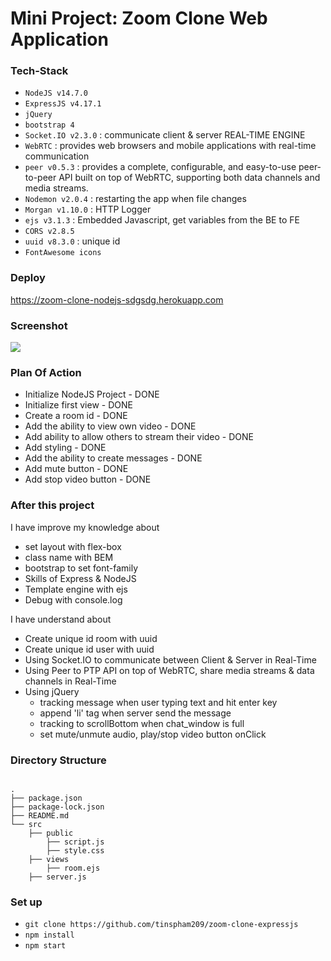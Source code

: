 # Mini Project: Zoom Clone Web Application

### Tech-Stack

- `NodeJS v14.7.0`
- `ExpressJS v4.17.1`
- `jQuery`
- `bootstrap 4`
- `Socket.IO v2.3.0` : communicate client & server REAL-TIME ENGINE
- `WebRTC` : provides web browsers and mobile applications with real-time communication
- `peer v0.5.3` : provides a complete, configurable, and easy-to-use peer-to-peer API built on top of WebRTC, supporting both data channels and media streams.
- `Nodemon v2.0.4` : restarting the app when file changes
- `Morgan v1.10.0` : HTTP Logger
- `ejs v3.1.3` : Embedded Javascript, get variables from the BE to FE
- `CORS v2.8.5`
- `uuid v8.3.0` : unique id
- `FontAwesome icons`

### Deploy

https://zoom-clone-nodejs-sdgsdg.herokuapp.com

### Screenshot

<img src="https://i.imgur.com/pgmT8TR.png" />

### Plan Of Action

- Initialize NodeJS Project - DONE
- Initialize first view - DONE
- Create a room id - DONE
- Add the ability to view own video - DONE
- Add ability to allow others to stream their video - DONE
- Add styling - DONE
- Add the ability to create messages - DONE
- Add mute button - DONE
- Add stop video button - DONE

### After this project

I have improve my knowledge about

- set layout with flex-box
- class name with BEM
- bootstrap to set font-family
- Skills of Express & NodeJS
- Template engine with ejs
- Debug with console.log

I have understand about

- Create unique id room with uuid
- Create unique id user with uuid
- Using Socket.IO to communicate between Client & Server in Real-Time
- Using Peer to PTP API on top of WebRTC, share media streams & data channels in Real-Time
- Using jQuery
  - tracking message when user typing text and hit enter key
  - append 'li' tag when server send the message
  - tracking to scrollBottom when chat_window is full
  - set mute/unmute audio, play/stop video button onClick

### Directory Structure

```

.
├── package.json
├── package-lock.json
├── README.md
└── src
    ├── public
        ├── script.js
        ├── style.css
    ├── views
        ├── room.ejs
    ├── server.js

```

### Set up

- `git clone https://github.com/tinspham209/zoom-clone-expressjs`
- `npm install`
- `npm start`

